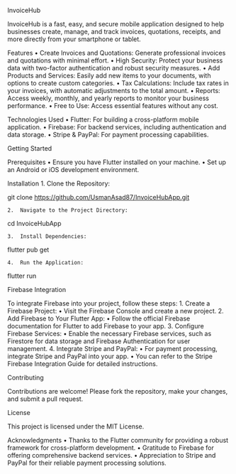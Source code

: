 InvoiceHub

InvoiceHub is a fast, easy, and secure mobile application designed to help businesses create, manage, and track invoices, quotations, receipts, and more directly from your smartphone or tablet.

Features
	•	Create Invoices and Quotations: Generate professional invoices and quotations with minimal effort.
	•	High Security: Protect your business data with two-factor authentication and robust security measures.
	•	Add Products and Services: Easily add new items to your documents, with options to create custom categories.
	•	Tax Calculations: Include tax rates in your invoices, with automatic adjustments to the total amount.
	•	Reports: Access weekly, monthly, and yearly reports to monitor your business performance.
	•	Free to Use: Access essential features without any cost.

Technologies Used
	•	Flutter: For building a cross-platform mobile application.
	•	Firebase: For backend services, including authentication and data storage.
	•	Stripe & PayPal: For payment processing capabilities.

Getting Started

Prerequisites
	•	Ensure you have Flutter installed on your machine.
	•	Set up an Android or iOS development environment.

Installation
	1.	Clone the Repository:

git clone https://github.com/UsmanAsad87/InvoiceHubApp.git


	2.	Navigate to the Project Directory:

cd InvoiceHubApp


	3.	Install Dependencies:

flutter pub get


	4.	Run the Application:

flutter run



Firebase Integration

To integrate Firebase into your project, follow these steps:
	1.	Create a Firebase Project:
	•	Visit the Firebase Console and create a new project.
	2.	Add Firebase to Your Flutter App:
	•	Follow the official Firebase documentation for Flutter to add Firebase to your app.
	3.	Configure Firebase Services:
	•	Enable the necessary Firebase services, such as Firestore for data storage and Firebase Authentication for user management.
	4.	Integrate Stripe and PayPal:
	•	For payment processing, integrate Stripe and PayPal into your app.
	•	You can refer to the Stripe Firebase Integration Guide for detailed instructions.

Contributing

Contributions are welcome! Please fork the repository, make your changes, and submit a pull request.

License

This project is licensed under the MIT License.

Acknowledgments
	•	Thanks to the Flutter community for providing a robust framework for cross-platform development.
	•	Gratitude to Firebase for offering comprehensive backend services.
	•	Appreciation to Stripe and PayPal for their reliable payment processing solutions.
